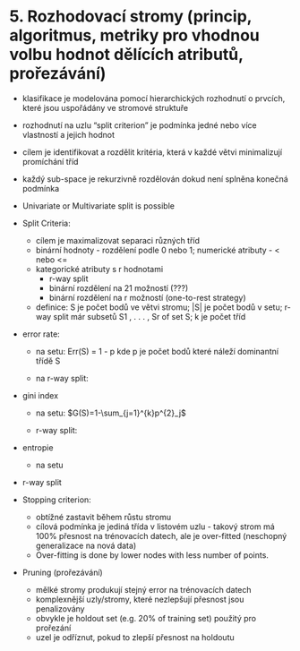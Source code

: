 # 5. Rozhodovací stromy (princip, algoritmus, metriky pro vhodnou volbu hodnot dělících atributů, prořezávání)

- klasifikace je modelována pomocí hierarchických rozhodnutí o prvcích, které jsou uspořádány ve stromové
struktuře
- rozhodnutí na uzlu “split criterion” je podmínka jedné nebo více vlastností a jejich hodnot
- cílem je identifikovat a rozdělit kritéria, která v každé větvi minimalizují promíchání tříd
- každý sub-space je rekurzivně rozdělován dokud není splněna konečná podmínka
- Univariate or Multivariate split is possible
- Split Criteria:
  + cílem je maximalizovat separaci různých tříd
  + binární hodnoty - rozdělení podle 0 nebo 1; numerické atributy - < nebo <=
  + kategorické atributy s r hodnotami
    * r-way split
    * binární rozdělení na 21 možností (???)
    * binární rozdělení na r možností (one-to-rest strategy)
  + definice: S je počet bodů ve větvi stromu; |S| je počet bodů v setu; r-way split már subsetů S1 , . . . , Sr of set S; k je počet tříd

- error rate:
  + na setu: Err(S) = 1 - p kde p je počet bodů které náleží dominantní třídě S

  + na r-way split: 
- gini index
  + na setu: $G(S)=1-\sum_{j=1}^{k}p^{2}_j$

  + r-way split:
- entropie
  + na setu

- r-way split
- Stopping criterion:
  + obtížné zastavit během růstu stromu
  + cílová podmínka je jediná třída v listovém uzlu - takový strom má 100% přesnost na trénovacích datech,
  ale je over-fitted (neschopný generalizace na nová data)
  + Over-fitting is done by lower nodes with less number of points.
- Pruning (prořezávání)
  + mělké stromy produkují stejný error na trénovacích datech
  + komplexnější uzly/stromy, které nezlepšují přesnost jsou penalizovány
  + obvykle je holdout set (e.g. 20% of training set) použitý pro prořezání
  + uzel je odříznut, pokud to zlepší přesnost na holdoutu

